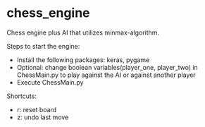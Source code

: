 # chess_engine
Chess engine plus AI that utilizes minmax-algorithm.

Steps to start the engine:
- Install the following packages: keras, pygame
- Optional: change boolean variables(player_one, player_two) in ChessMain.py to play against the AI or against another player
- Execute ChessMain.py

Shortcuts:
- r: reset board
- z: undo last move
